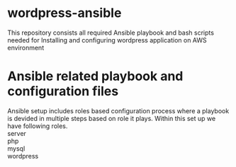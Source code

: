 # wordpress-ansible
This repository consists all required Ansible playbook and bash scripts needed for Installing and configuring wordpress application on AWS environment

# Ansible related playbook and configuration files
Ansible setup includes roles based configuration process where a playbook is devided in multiple steps based on role it plays. Within this set up we have following roles.<br>
server<br>
php<br>
mysql<br>
wordpress<br>

